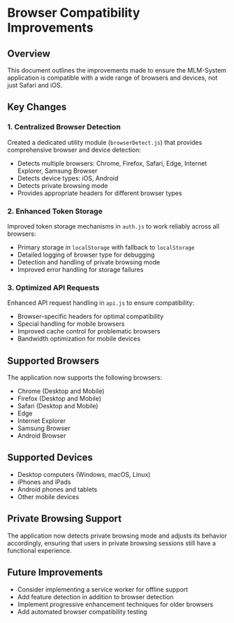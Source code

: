# Browser Compatibility Improvements

## Overview

This document outlines the improvements made to ensure the MLM-System application is compatible with a wide range of browsers and devices, not just Safari and iOS.

## Key Changes

### 1. Centralized Browser Detection

Created a dedicated utility module (`browserDetect.js`) that provides comprehensive browser and device detection:

- Detects multiple browsers: Chrome, Firefox, Safari, Edge, Internet Explorer, Samsung Browser
- Detects device types: iOS, Android
- Detects private browsing mode
- Provides appropriate headers for different browser types

### 2. Enhanced Token Storage

Improved token storage mechanisms in `auth.js` to work reliably across all browsers:

- Primary storage in `localStorage` with fallback to `localStorage`
- Detailed logging of browser type for debugging
- Detection and handling of private browsing mode
- Improved error handling for storage failures

### 3. Optimized API Requests

Enhanced API request handling in `api.js` to ensure compatibility:

- Browser-specific headers for optimal compatibility
- Special handling for mobile browsers
- Improved cache control for problematic browsers
- Bandwidth optimization for mobile devices

## Supported Browsers

The application now supports the following browsers:

- Chrome (Desktop and Mobile)
- Firefox (Desktop and Mobile)
- Safari (Desktop and Mobile)
- Edge
- Internet Explorer
- Samsung Browser
- Android Browser

## Supported Devices

- Desktop computers (Windows, macOS, Linux)
- iPhones and iPads
- Android phones and tablets
- Other mobile devices

## Private Browsing Support

The application now detects private browsing mode and adjusts its behavior accordingly, ensuring that users in private browsing sessions still have a functional experience.

## Future Improvements

- Consider implementing a service worker for offline support
- Add feature detection in addition to browser detection
- Implement progressive enhancement techniques for older browsers
- Add automated browser compatibility testing